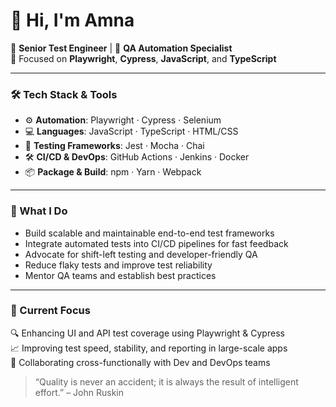 # 👋 Hi, I'm Amna

🎯 **Senior Test Engineer** | 🧪 **QA Automation Specialist**  
🔧 Focused on **Playwright**, **Cypress**, **JavaScript**, and **TypeScript**

---

### 🛠️ Tech Stack & Tools

- ⚙️ **Automation**: Playwright · Cypress · Selenium  
- 💻 **Languages**: JavaScript · TypeScript · HTML/CSS  
- 🧪 **Testing Frameworks**: Jest · Mocha · Chai  
- 🛠️ **CI/CD & DevOps**: GitHub Actions · Jenkins · Docker  
- 📦 **Package & Build**: npm · Yarn · Webpack

---

### 🚀 What I Do

- Build scalable and maintainable end-to-end test frameworks  
- Integrate automated tests into CI/CD pipelines for fast feedback  
- Advocate for shift-left testing and developer-friendly QA  
- Reduce flaky tests and improve test reliability  
- Mentor QA teams and establish best practices

---

### 📌 Current Focus

🔍 Enhancing UI and API test coverage using Playwright & Cypress  
📈 Improving test speed, stability, and reporting in large-scale apps  
🤝 Collaborating cross-functionally with Dev and DevOps teams


> “Quality is never an accident; it is always the result of intelligent effort.” – John Ruskin
